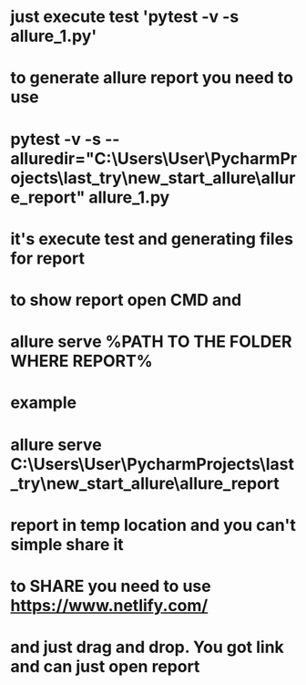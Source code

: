 
# just execute test 'pytest -v -s allure_1.py'
#
# to generate allure report you need to use
# pytest -v -s --alluredir="C:\Users\User\PycharmProjects\last_try\new_start_allure\allure_report" allure_1.py
# it's execute test and generating files for report
#
# to show report open CMD and
# allure serve %PATH TO THE FOLDER WHERE REPORT%
# example
# allure serve C:\Users\User\PycharmProjects\last_try\new_start_allure\allure_report
#
#
# report in temp location and you can't simple share it
# to SHARE you need to use https://www.netlify.com/
# and just drag and drop. You got link and can just open report